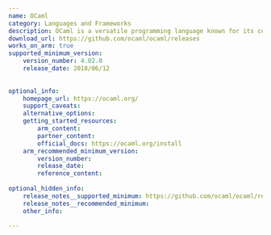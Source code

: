 ```yaml
---
name: OCaml
category: Languages and Frameworks
description: OCaml is a versatile programming language known for its combination of functional, imperative, and object-oriented paradigms.
download_url: https://github.com/ocaml/ocaml/releases
works_on_arm: true
supported_minimum_version:
    version_number: 4.02.0
    release_date: 2018/06/12
 
 
optional_info:
    homepage_url: https://ocaml.org/
    support_caveats:
    alternative_options:
    getting_started_resources:
        arm_content:
        partner_content:
        official_docs: https://ocaml.org/install
    arm_recommended_minimum_version:
        version_number:
        release_date:
        reference_content:
 
optional_hidden_info:
    release_notes__supported_minimum: https://github.com/ocaml/ocaml/releases/tag/4.02.0
    release_notes__recommended_minimum:
    other_info:

---
```

